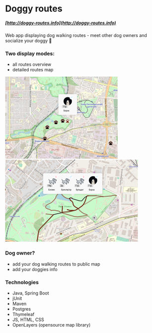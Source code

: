 # Doggy routes

##### [http://doggy-routes.info](http://doggy-routes.info)

Web app displaying dog walking routes - meet other dog owners and socialize your doggy 🐶

### Two display modes:

- all routes overview
- detailed routes map

![](./src/main/resources/static/img/mode1.png) ![](./src/main/resources/static/img/mode2.png) 

### Dog owner?

- add your dog walking routes to public map
- add your doggies info  

### Technologies

 - Java, Spring Boot
 - jUnit
 - Maven
 - Postgres
 - Thymeleaf
 - JS, HTML, CSS
 - OpenLayers (opensource map library)
